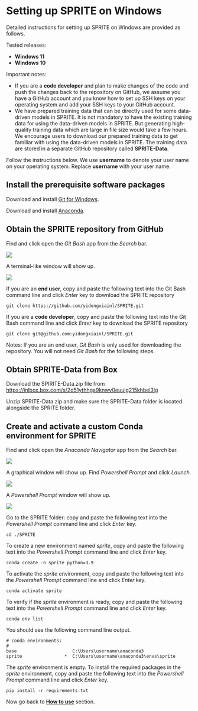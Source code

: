 # Setting up SPRITE on Windows

Detailed instructions for setting up SPRITE on Windows are provided as follows.

Tested releases:

* **Windows 11**
* **Windows 10**

Important notes:

 * If you are a **code developer** and plan to make changes of the code and push the changes back to the repository on GitHub, we assume you have a GitHub account and you know how to set up SSH keys on your operating system and add your SSH keys to your GitHub account.
 * We have prepared training data that can be directly used for some data-driven models in SPRITE. It is not mandatory to have the existing training data for using the data-driven models in SPRITE. But generating high-quality training data which are large in file size would take a few hours. We encourage users to download our prepared training data  to get familiar with using the data-driven models in SPRITE. The training data are stored in a separate GitHub repository called **SPRITE-Data**.

Follow the instructions below. We use **username** to denote your user name on your operating system. Replace **username** with your user name.

## Install the prerequisite software packages

Download and install [Git for Windows](https://gitforwindows.org/).

Download and install [Anaconda](https://www.anaconda.com/).

## Obtain the SPRITE repository from GitHub

Find and click open the *Git Bash* app from the *Search* bar.

<img src="figs/pic_icon_git_bash.png">

A terminal-like window will show up.

<img src="figs/pic_window_git_bash.png">

If you are an **end user**, copy and paste the following text into the Git Bash command line and click *Enter* key to download the SPRITE repository

	git clone https://github.com/yidongxiainl/SPRITE.git

If you are a **code developer**, copy and paste the following text into the Git Bash command line and click *Enter* key to download the SPRITE repository

	git clone git@github.com:yidongxiainl/SPRITE.git

Notes: If you are an end user, *Git Bash* is only used for downloading the repository. You will not need *Git Bash* for the following steps.

## Obtain SPRITE-Data from Box

Download the SPIRITE-Data.zip file from  https://inlbox.box.com/s/2d51ythhga9knwv0euuig215khbel3lg

Unzip SPRITE-Data.zip and make sure the SPRITE-Data folder is located alongside the SPRITE folder.

## Create and activate a custom Conda environment for SPRITE

Find and click open the *Anaconda Navigator* app from the *Search* bar.

<img src="figs/pic_icon_anaconda.png">

A graphical window will show up. Find *Powershell Prompt* and click *Launch*.

<img src="figs/pic_window_anaconda_navigator.png">

A *Powershell Prompt* window will show up.

<img src="figs/pic_window_powershell.png">

Go to the SPRITE folder: copy and paste the following text into the *Powershell Prompt* command line and click *Enter* key.

	cd ./SPRITE
	
To create a new environment named *sprite*, copy and paste the following text into the *Powershell Prompt* command line and click *Enter* key.

	conda create -n sprite python=3.9

To activate the *sprite* environment, copy and paste the following text into the *Powershell Prompt* command line and click *Enter* key.

	conda activate sprite

To verify if the *sprite* environment is ready, copy and paste the following text into the *Powershell Prompt* command line and click *Enter* key.

	conda env list

You should see the following command line output.

	# conda environments:
	#
	base                     C:\Users\username\anaconda3
    sprite                *  C:\Users\username\anaconda3\envs\sprite

The *sprite* environment is empty. To install the required packages in the *sprite* environment, copy and paste the following text into the *Powershell Prompt* command line and click *Enter* key.

	pip install -r requirements.txt

Now go back to [**How to use**](../) section.
